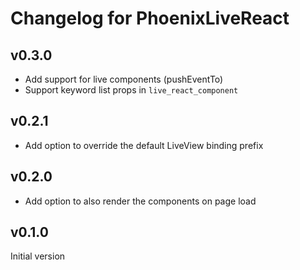 # Changelog for PhoenixLiveReact

## v0.3.0

  * Add support for live components (pushEventTo)
  * Support keyword list props in `live_react_component`

## v0.2.1

  * Add option to override the default LiveView binding prefix

## v0.2.0

  * Add option to also render the components on page load

## v0.1.0

Initial version
